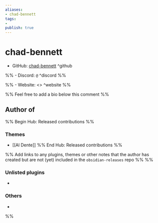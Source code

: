```yaml
---
aliases:
- chad-bennett
tags: 
- 
publish: true
---
```


# chad-bennett

- GitHub: [chad-bennett](https://github.com/chad-bennett/) ^github

%% - Discord: `@` ^discord %%

%% - Website: <> ^website %% 

<!-- - [[Publish sites|Publish site]]: ^publish -->

%% Feel free to add a bio below this comment %%


## Author of

%% Begin Hub: Released contributions %%

### Themes
- [[Al Dente]]
%% End Hub: Released contributions %%

%% Add links to any plugins, themes or other notes that the author has created but are not (yet) included in the `obsidian-releases` repo %%
%%
### Unlisted plugins

- 

### Others

- 
%%

<!--
## Sponsor this author

- [[GitHub sponsors]]: [Sponsor @chad-bennett on GitHub Sponsors](https://github.com/sponsors/chad-bennett) ^github-sponsor
- [[Buy me a coffee]]: ^buy-me-a-coffee
- [[PayPal]]: ^paypal
- [[Patreon]]: ^patreon

-->

<!--
## Follow this author

- [[YouTube Channels|On YouTube]]: ^youtube
- Twitter: ^twitter
- ...
-->